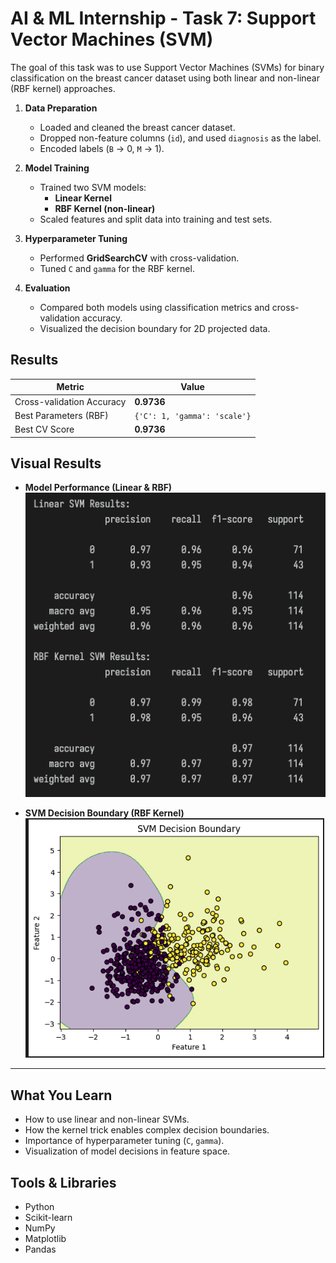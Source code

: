 # AI & ML Internship - Task 7: Support Vector Machines (SVM)

The goal of this task was to use Support Vector Machines (SVMs) for binary classification on the breast cancer dataset using both linear and non-linear (RBF kernel) approaches.

1. **Data Preparation**

   - Loaded and cleaned the breast cancer dataset.
   - Dropped non-feature columns (`id`), and used `diagnosis` as the label.
   - Encoded labels (`B` → 0, `M` → 1).

2. **Model Training**

   - Trained two SVM models:
     - **Linear Kernel**
     - **RBF Kernel (non-linear)**
   - Scaled features and split data into training and test sets.

3. **Hyperparameter Tuning**

   - Performed **GridSearchCV** with cross-validation.
   - Tuned `C` and `gamma` for the RBF kernel.

4. **Evaluation**
   - Compared both models using classification metrics and cross-validation accuracy.
   - Visualized the decision boundary for 2D projected data.

## Results

| Metric                    | Value                        |
| ------------------------- | ---------------------------- |
| Cross-validation Accuracy | **0.9736**                   |
| Best Parameters (RBF)     | `{'C': 1, 'gamma': 'scale'}` |
| Best CV Score             | **0.9736**                   |

## Visual Results

- **Model Performance (Linear & RBF)**  
  ![SVM Results](images/1.png)

- **SVM Decision Boundary (RBF Kernel)**  
  ![Decision Boundary](images/2.png)

---

## What You Learn

- How to use linear and non-linear SVMs.
- How the kernel trick enables complex decision boundaries.
- Importance of hyperparameter tuning (`C`, `gamma`).
- Visualization of model decisions in feature space.

## Tools & Libraries

- Python
- Scikit-learn
- NumPy
- Matplotlib
- Pandas
